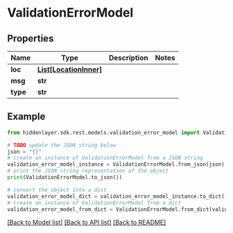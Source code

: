 # ValidationErrorModel


## Properties

Name | Type | Description | Notes
------------ | ------------- | ------------- | -------------
**loc** | [**List[LocationInner]**](LocationInner.md) |  | 
**msg** | **str** |  | 
**type** | **str** |  | 

## Example

```python
from hiddenlayer.sdk.rest.models.validation_error_model import ValidationErrorModel

# TODO update the JSON string below
json = "{}"
# create an instance of ValidationErrorModel from a JSON string
validation_error_model_instance = ValidationErrorModel.from_json(json)
# print the JSON string representation of the object
print(ValidationErrorModel.to_json())

# convert the object into a dict
validation_error_model_dict = validation_error_model_instance.to_dict()
# create an instance of ValidationErrorModel from a dict
validation_error_model_from_dict = ValidationErrorModel.from_dict(validation_error_model_dict)
```
[[Back to Model list]](../README.md#documentation-for-models) [[Back to API list]](../README.md#documentation-for-api-endpoints) [[Back to README]](../README.md)



